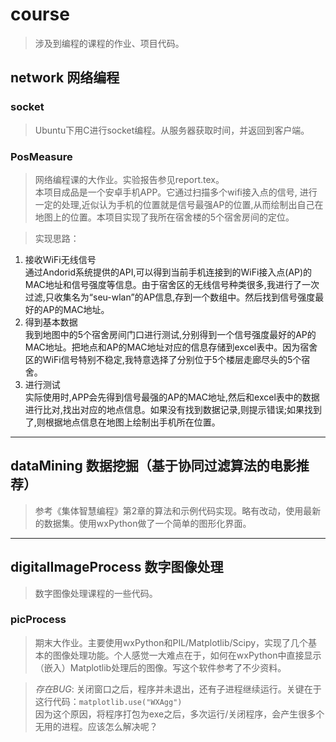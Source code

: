 # course
> 涉及到编程的课程的作业、项目代码。

## network 网络编程

### socket
> Ubuntu下用C进行socket编程。从服务器获取时间，并返回到客户端。

### PosMeasure
>网络编程课的大作业。实验报告参见report.tex。  
本项目成品是一个安卓手机APP。它通过扫描多个wifi接入点的信号, 进行一定的处理,近似认为手机的位置就是信号最强AP的位置,从而绘制出自己在地图上的位置。本项目实现了我所在宿舍楼的5个宿舍房间的定位。

>实现思路：  
1.  接收WiFi无线信号  
    通过Andorid系统提供的API,可以得到当前手机连接到的WiFi接入点(AP)的MAC地址和信号强度等信息。由于宿舍区的无线信号种类很多,我进行了一次过滤,只收集名为“seu-wlan”的AP信息,存到一个数组中。然后找到信号强度最好的AP的MAC地址。  
2.  得到基本数据  
    我到地图中的5个宿舍房间门口进行测试,分别得到一个信号强度最好的AP的MAC地址。把地点和AP的MAC地址对应的信息存储到excel表中。因为宿舍区的WiFi信号特别不稳定,我特意选择了分别位于5个楼层走廊尽头的5个宿舍。  
3.  进行测试  
    实际使用时,APP会先得到信号最强的AP的MAC地址,然后和excel表中的数据进行比对,找出对应的地点信息。如果没有找到数据记录,则提示错误;如果找到了,则根据地点信息在地图上绘制出手机所在位置。

***
## dataMining 数据挖掘（基于协同过滤算法的电影推荐）
> 参考《集体智慧编程》第2章的算法和示例代码实现。略有改动，使用最新的数据集。使用wxPython做了一个简单的图形化界面。

***
## digitalImageProcess 数字图像处理
> 数字图像处理课程的一些代码。

### picProcess
> 期末大作业。主要使用wxPython和PIL/Matplotlib/Scipy，实现了几个基本的图像处理功能。个人感觉一大难点在于，如何在wxPython中直接显示（嵌入）Matplotlib处理后的图像。写这个软件参考了不少资料。

> *存在BUG*: 关闭窗口之后，程序并未退出，还有子进程继续运行。关键在于这行代码：`matplotlib.use("WXAgg")`  
因为这个原因，将程序打包为exe之后，多次运行/关闭程序，会产生很多个无用的进程。应该怎么解决呢？
